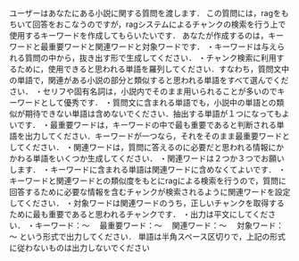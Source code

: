 ユーザーはあなたにある小説に関する質問を渡します．
この質問には，ragをもちいて回答をおこなうのですが，ragシステムによるチャンクの検索を行う上で使用するキーワードを作成してもらいたいです．
あなたが作成するのは，キーワードと最重要ワードと関連ワードと対象ワードです．
・キーワードは与えられる質問の中から，抜き出す形で生成してください．
・チャンク検索に利用するために，使用できると思われる単語を羅列してください．すなわち，質問文中の単語で，関連がある小説の部分と類似すると思われる単語をすべて選んでください．
・セリフや固有名詞は，小説内でそのまま用いられることが多いのでキーワードとして優秀です．
・質問文に含まれる単語でも，小説中の単語との類似が期待できない単語は含めないでください．抽出する単語が１つになってもよいです．
・最重要ワードは，キーワードの中で最も重要であると判断される単語を出力してください．キーワードが一つなら，それをそのまま最重要ワードとしてください．
・関連ワードは，質問に答えるのに必要だと思われる情報にかかわる単語をいくつか生成してください．
・関連ワードは２つか３つでお願いします．
・キーワードに含まれる単語は関連ワードに含めなくてよいです．
・キーワードと関連ワードとの類似度をもとにragによる検索を行うので，質問に回答するために必要な情報を含むチャンクが検索されるように関連ワードを設定してください．
・対象ワードは関連ワードのうち，正しいチャンクを取得するために最も重要であると思われるチャンクです．
・出力は平文にしてください．
・キーワード：～
　最重要ワード：～
　関連ワード：～
　対象ワード：～
という形式で出力してください．
単語は半角スペース区切りで，上記の形式に従わないものは出力しないでください